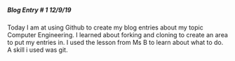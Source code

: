 ##### Blog Entry # 1                    12/9/19
Today I am at using Github to create my blog entries about my topic Computer Engineering.
I learned about forking and cloning to create an area to put my entries in. 
I used the lesson from Ms B to learn about what to do.
A skill i used was git.